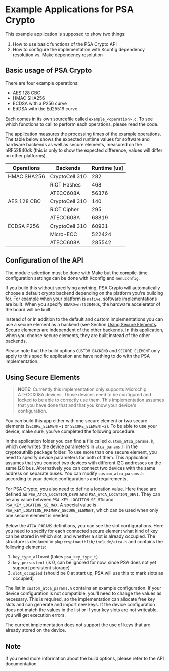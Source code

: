 # Example Applications for PSA Crypto
This example application is supposed to show two things:
1. How to use basic functions of the PSA Crypto API
2. How to configure the implementation with Kconfig dependency resolution vs. Make dependency resolution

## Basic usage of PSA Crypto
There are four example operations:
- AES 128 CBC
- HMAC SHA256
- ECDSA with a P256 curve
- EdDSA with the Ed25519 curve

Each comes in its own sourcefile called `example_<operation>.c`. To see which functions to call to perform each operations, please read the code.

The application measures the processing times of the example operations. The table below shows the expected runtime values
for software and hardware backends as well as secure elements, measured on the nRF52840dk (this is only to show the expected difference, values will differ on other platforms).

| Operations  | Backends       | Runtime \[us\]   |
|-------------|----------------|------------------|
| HMAC SHA256 | CryptoCell 310 | 282              |
|             | RIOT Hashes    | 468              |
|             | ATECC608A      | 56376            |
| AES 128 CBC | CryptoCell 310 | 140              |
|             | RIOT Cipher    | 295              |
|             | ATECC608A      | 68819            |
| ECDSA P256  | CryptoCell 310 | 60931            |
|             | Micro-ECC      | 522424           |
|             | ATECC608A      | 285542           |


## Configuration of the API
The module selection must be done with Make but the compile-time configuration
settings can be done with Kconfig and `menuconfig`.

If you build this without specifying anything, PSA Crypto will automatically
choose a default crypto backend depending on the platform you're building for.
For example when your platform is `native`, software implementations are built.
When you specify `BOARD=nrf52840dk`, the hardware accelerator of the board will
be built.

Instead of or in addition to the default and custom implementations you can use
a secure element as a backend (see Section [Using Secure Elements](#using-secure-elements]).
Secure elements are independent of the other backends. In this application, when you
choose secure elements, they are built instead of the other backends.

Please note that the build options `CUSTOM_BACKEND` and `SECURE_ELEMENT` only
apply to this specific application and have nothing to do with the PSA
implementation.

## Using Secure Elements
> **NOTE:**
> Currently this implementation only supports Microchip ATECCX08A devices. Those devices need to be configured and locked to be able to correctly use them.
> This implementation assumes that you have done that and that you know your device's configuration.

You can build this app either with one secure element or two secure elements (`SECURE_ELEMENT=1` or `SECURE_ELEMENT=2`). To be able to use your device, make sure, you've completed the following procedure.

In the application folder you can find a file called `custom_atca_params.h`, which overwrites the device parameters in `atca_params.h` in the cryptoauthlib package folder.
To use more than one secure element, you need to specify device parameters for both of them.
This application assumes that you connect two devices with different I2C addresses on the same I2C bus.
Alternatively you can connect two devices with the same address on separate buses.
You can modify `custom_atca_params.h` according to your device configurations and requirements.

For PSA Crypto, you also need to define a location value. Here these are defined as `PSA_ATCA_LOCATION_DEV0` and `PSA_ATCA_LOCATION_DEV1`. They can be any value between `PSA_KEY_LOCATION_SE_MIN` and `PSA_KEY_LOCATION_SE_MAX`.
A special value is `PSA_KEY_LOCATION_PRIMARY_SECURE_ELEMENT`, which can be used when only one secure element is needed.

Below the `ATCA_PARAMS` definitions, you can see the slot configurations.
Here you need to specify for each connected secure element what kind of key can be stored in which slot, and whether a slot is already occupied. The structure is declared in `pkg/cryptoauthlib/include/atca.h` and contains the following elements:
1. `key_type_allowed` (takes `psa_key_type_t`)
2. `key_persistent` (is 0, can be ignored for now, since PSA does not yet support persistent storage)
3. `slot_occupied` (should be 0 at start up, PSA will use this to mark slots as occupied)

The list in `custom_atca_params.h` contains an example configuration. If your device configuration is not compatible, you'll need to change the values as necessary.
This is required, so the implementation can allocate free key slots and can generate and import new keys. If the device configuration does not match the values in the list or if your key slots are not writeable, you will get execution errors.

The current implementation does not support the use of keys that are already stored on the device.

## Note
If you need more information about the build options, please refer to the API documentation.
